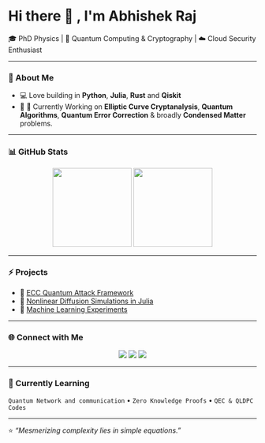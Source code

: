 # Hi there 👋 , I'm Abhishek Raj

🎓 PhD Physics | 🧠 Quantum Computing & Cryptography | ☁️ Cloud Security Enthusiast

---

### 🔬 About Me
- 💻 Love building in **Python**, **Julia**, **Rust** and **Qiskit**
- 🧩 🔭 Currently Working on **Elliptic Curve Cryptanalysis**, **Quantum Algorithms**, **Quantum Error Correction** & broadly **Condensed Matter** problems.

---

### 📊 GitHub Stats
<p align="center">
  <img src="https://github-readme-stats.vercel.app/api?username=Mihauk&show_icons=true&theme=radical" height="160"/>
  <img src="https://github-readme-stats.vercel.app/api/top-langs/?username=Mihauk&layout=compact&theme=radical" height="160"/>
</p>

---

### ⚡ Projects
- 🔐 [ECC Quantum Attack Framework](https://github.com/Mihauk/ECC)
- 🧮 [Nonlinear Diffusion Simulations in Julia](https://github.com/Mihauk/NLD)
- 🧠 [Machine Learning Experiments](https://github.com/Mihauk/Loan-Prediction)

---

### 🌐 Connect with Me
<p align="center">
  <a href="https://www.linkedin.com/in/abhishek-raj-605b309a/"><img src="https://img.shields.io/badge/LinkedIn-blue?logo=linkedin&logoColor=white" /></a>
  <a href="https://github.com/Mihauk"><img src="https://img.shields.io/badge/GitHub-black?logo=github&logoColor=white" /></a>
  <a href="mailto:abhishek654r@gmail.com"><img src="https://img.shields.io/badge/Email-red?logo=gmail&logoColor=white" /></a>
</p>

---

### 🧠 Currently Learning
`Quantum Network and communication` • `Zero Knowledge Proofs` • `QEC & QLDPC Codes`

---

⭐️ *“Mesmerizing complexity lies in simple equations.”*
<!--
**Mihauk/Mihauk** is a ✨ _special_ ✨ repository because its `README.md` (this file) appears on your GitHub profile.

Here are some ideas to get you started:

- 🔭 I’m currently working on ...
- 🌱 I’m currently learning ...
- 👯 I’m looking to collaborate on ...
- 🤔 I’m looking for help with ...
- 💬 Ask me about ...
- 📫 How to reach me: ...
- 😄 Pronouns: ...
- ⚡ Fun fact: ...
-->
